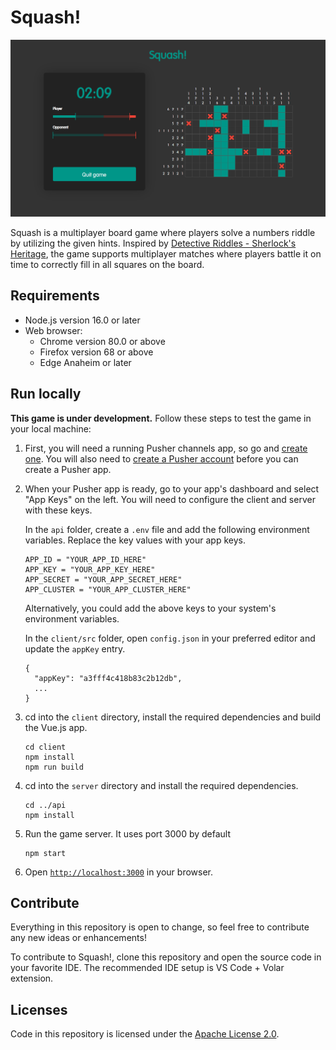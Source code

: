 # Squash!

![screenshot of a Squash! game](screenshot.png)

Squash is a multiplayer board game where players solve a numbers riddle by utilizing the given hints. Inspired by [Detective Riddles - Sherlock's Heritage](https://store.steampowered.com/app/1546340/Detective_Riddles__Sherlocks_Heritage/), the game supports multiplayer matches where players battle it on time to correctly fill in all squares on the board.

## Requirements

 - Node.js version 16.0 or later
 - Web browser:
   - Chrome version 80.0 or above
   - Firefox version 68 or above
   - Edge Anaheim or later

## Run locally

**This game is under development.** Follow these steps to test the game in your local machine:
  1. First, you will need a running Pusher channels app, so go and [create one](https://dashboard.pusher.com/channels). You will also need to [create a Pusher account](https://dashboard.pusher.com/accounts/sign_up) before you can create a Pusher app.

  2. When your Pusher app is ready, go to your app's dashboard and select "App Keys" on the left. You will need to configure the client and server with these keys.

     In the `api` folder, create a `.env` file and add the following environment variables. Replace the key values with your app keys.

         APP_ID = "YOUR_APP_ID_HERE"
         APP_KEY = "YOUR_APP_KEY_HERE"
         APP_SECRET = "YOUR_APP_SECRET_HERE"
         APP_CLUSTER = "YOUR_APP_CLUSTER_HERE"

     Alternatively, you could add the above keys to your system's environment variables.

     In the `client/src` folder, open `config.json` in your preferred editor and update the `appKey` entry.

         {
           "appKey": "a3fff4c418b83c2b12db",
           ...
         }

  3. cd into the `client` directory, install the required dependencies and build the Vue.js app.

         cd client
         npm install
         npm run build

  4. cd into the `server` directory and install the required dependencies.

         cd ../api
         npm install

  5. Run the game server. It uses port 3000 by default
  
         npm start

  6. Open [`http://localhost:3000`](`http://localhost:3000`) in your browser.

## Contribute

Everything in this repository is open to change, so feel free to contribute any new ideas or enhancements!

To contribute to Squash!, clone this repository and open the source code in your favorite IDE. The recommended IDE setup is VS Code + Volar extension.

## Licenses

Code in this repository is licensed under the [Apache License 2.0](https://www.apache.org/licenses/LICENSE-2.0).
